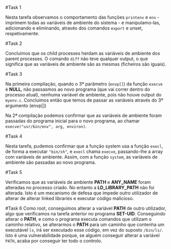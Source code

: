 #Task 1

Nesta tarefa observamos o comportamento das funções `printenv` e `env` - imprimem todas as variáveis de ambiente do sistema - e manipulamo-las, adicionando e eliminando, através dos comandos `export` e unset, respetivamente.

#Task 2

Concluímos que os child processes herdam as variáveis de ambiente dos parent processes. O comando `diff` não teve qualquer output, o que significa que as variáveis de ambiente são as mesmas (ficheiros são iguais).

#Task 3

Na primeira compilação, quando o 3º parâmetro (`envp[]`) da função `execve` é **NULL**, não passasmos ao novo programa (que vai correr dentro do processo atual), nenhuma variável de ambiente, pois não houve output do `myenv.c`. Concluímos então que temos de passar as variáveis através do 3º argumento (envp[])

Na 2ª compilação podemos confirmar que as variáveis de ambiente foram passadas do programa inicial para o novo programa, ao chamar `execve("usr/bin/env", arg, environ)`.

#Task 4

Nesta tarefa, pudemos confirmar que a função system usa a função `execl`, de forma a executar `"bin/sh"`, e `execl` chama `execve`, passando-lhe a array com variáveis de ambiente. Assim, com a função `system`, as variàveis de ambiente são passadas ao novo programa.

#Task 5

Verificamos que as variáveis de ambiente **PATH** e **ANY_NAME** foram alteradas no processo criado. No entanto a **LD_LIBRARY_PATH** não foi alterada. Isto é um mecanismo de defesa que impede outro utilizador de alterar de alterar linked libraries e executar código malicioso.

#Task 6 
Como root, conseguimos alterar a variável **PATH** de outro utilizador, algo que verificamos na tarefa anterior no programa **SET-UID**.
Conseguindo alterar o **PATH**, e como o programa executa comandos que utilizam o caminho relativo, se alterarmos o **PATH** para um caminho que contenha um executável `ls`, irá ser executado esse código, em vez do suposto `/bin/ls/`. Isto é uma vulnerabilidade porque, se alguém conseguir alterar a variável `PATH`, acaba por conseguir ter todo o controlo.
